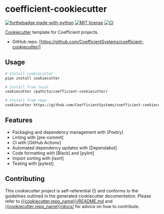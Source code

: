 # coefficient-cookiecutter

<!-- badges-begin -->

[![forthebadge made-with-python](http://ForTheBadge.com/images/badges/made-with-python.svg)](https://www.python.org/)
[![MIT license](https://img.shields.io/badge/License-MIT-blue.svg)](https://lbesson.mit-license.org/)
[![CI](https://github.com/CoefficientSystems/coefficient-cookiecutter/actions/workflows/main.yaml/badge.svg)](https://github.com/CoefficientSystems/coefficient-cookiecutter/actions/workflows/main.yaml)

[Cookiecutter](https://github.com/cookiecutter/cookiecutter) template for Coefficient projects.

  - GitHub repo: [https://github.com/CoefficientSystems/coefficient-cookiecutter/]


## Usage

```bash
# Install cookiecutter
pipx install cookiecutter

# Install from local
cookiecutter /path/to/coefficient-cookiecutter/

# Install from repo
cookiecutter https://github.com/CoefficientSystems/coefficient-cookiecutter
```

## Features

<!-- features-begin -->

- Packaging and dependency management with [Poetry]
- Linting with [pre-commit]
- CI with [GitHub Actions]
- Automated dependency updates with [Dependabot]
- Code formatting with [Black] and [pylint]
- Import sorting with [isort]
- Testing with [pytest]

<!-- features-end -->

## Contributing

This cookiecutter project is self-referential (!) and conforms to the guidelines outlined in the generated
cookiecutter documentation. Please refer to [{{cookiecutter.repo_name}}/README.md]({{cookiecutter.repo_name}}/README.md)
and [{{cookiecutter.repo_name}}/docs/]({{cookiecutter.repo_name}}/docs/) for advice on how to contribute.
